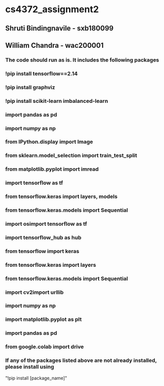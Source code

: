 # cs4372_assignment2

## Shruti Bindingnavile - sxb180099
## William Chandra - wac200001

### The code should run as is. It includes the following packages

### !pip install tensorflow==2.14

 
### !pip install graphviz
### !pip install scikit-learn imbalanced-learn
### import pandas as pd
### import numpy as np
### from IPython.display import Image
### from sklearn.model_selection import train_test_split
### from matplotlib.pyplot import imread
### import tensorflow as tf
### from tensorflow.keras import layers, models
### from tensorflow.keras.models import Sequential
### import osimport tensorflow as tf
### import tensorflow_hub as hub
### from tensorflow import keras
### from tensorflow.keras import layers
### from tensorflow.keras.models import Sequential
### import cv2import urllib
### import numpy as np
### import matplotlib.pyplot as plt
### import pandas as pd
### from google.colab import drive

### If any of the packages listed above are not already installed, please install using

"!pip install [package_name]"
